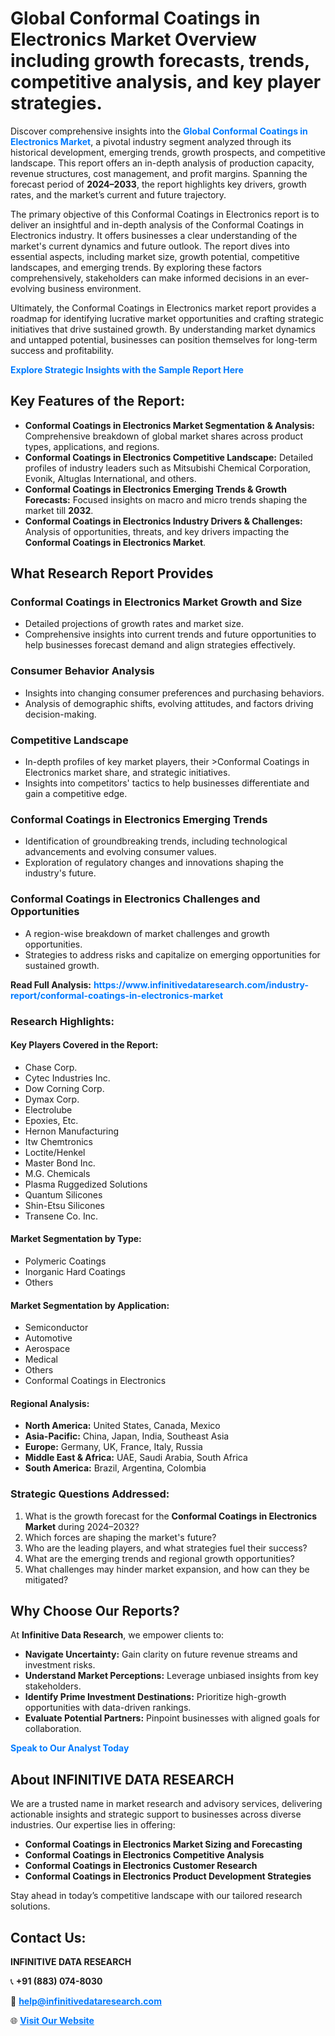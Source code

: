 <h1>Global Conformal Coatings in Electronics Market Overview including growth forecasts, trends, competitive analysis, and key player strategies.</h1>
<p>
Discover comprehensive insights into the 
<a href="https://www.infinitivedataresearch.com/industry-report/conformal-coatings-in-electronics-market" rel="dofollow" style="color: #007BFF; text-decoration: none;"><strong>Global Conformal Coatings in Electronics Market</strong></a>, a pivotal industry segment analyzed through its historical development, emerging trends, growth prospects, and competitive landscape. This report offers an in-depth analysis of production capacity, revenue structures, cost management, and profit margins. Spanning the forecast period of <strong>2024–2033</strong>, the report highlights key drivers, growth rates, and the market’s current and future trajectory.
</p>
<p>
The primary objective of this Conformal Coatings in Electronics report is to deliver an insightful and in-depth analysis of the Conformal Coatings in Electronics industry. It offers businesses a clear understanding of the market's current dynamics and future outlook. The report dives into essential aspects, including market size, growth potential, competitive landscapes, and emerging trends. By exploring these factors comprehensively, stakeholders can make informed decisions in an ever-evolving business environment.
</p>
<p>
Ultimately, the Conformal Coatings in Electronics market report provides a roadmap for identifying lucrative market opportunities and crafting strategic initiatives that drive sustained growth. By understanding market dynamics and untapped potential, businesses can position themselves for long-term success and profitability.
</p>
<p>
<a href="https://www.infinitivedataresearch.com/request-sample/reportId=103963" style="color: #007BFF; text-decoration: none;"><strong>Explore Strategic Insights with the Sample Report Here</strong></a>
</p>

<h2>Key Features of the Report:</h2>
<ul>
<li><strong>Conformal Coatings in Electronics Market Segmentation & Analysis:</strong> Comprehensive breakdown of global market shares across product types, applications, and regions.</li>
<li><strong>Conformal Coatings in Electronics Competitive Landscape:</strong> Detailed profiles of industry leaders such as Mitsubishi Chemical Corporation, Evonik, Altuglas International, and others.</li>
<li><strong>Conformal Coatings in Electronics Emerging Trends & Growth Forecasts:</strong> Focused insights on macro and micro trends shaping the market till <strong>2032</strong>.</li>
<li><strong>Conformal Coatings in Electronics Industry Drivers & Challenges:</strong> Analysis of opportunities, threats, and key drivers impacting the <strong>Conformal Coatings in Electronics Market</strong>.</li>
</ul>

<h2>What Research Report Provides</h2>
<h3>Conformal Coatings in Electronics Market Growth and Size</h3>
<ul>
<li>Detailed projections of growth rates and market size.</li>
<li>Comprehensive insights into current trends and future opportunities to help businesses forecast demand and align strategies effectively.</li>
</ul>

<h3>Consumer Behavior Analysis</h3>
<ul>
<li>Insights into changing consumer preferences and purchasing behaviors.</li>
<li>Analysis of demographic shifts, evolving attitudes, and factors driving decision-making.</li>
</ul>

<h3>Competitive Landscape</h3>
<ul>
<li>In-depth profiles of key market players, their >Conformal Coatings in Electronics market share, and strategic initiatives.</li>
<li>Insights into competitors' tactics to help businesses differentiate and gain a competitive edge.</li>
</ul>

<h3>Conformal Coatings in Electronics Emerging Trends</h3>
<ul>
<li>Identification of groundbreaking trends, including technological advancements and evolving consumer values.</li>
<li>Exploration of regulatory changes and innovations shaping the industry's future.</li>
</ul>

<h3>Conformal Coatings in Electronics Challenges and Opportunities</h3>
<ul>
<li>A region-wise breakdown of market challenges and growth opportunities.</li>
<li>Strategies to address risks and capitalize on emerging opportunities for sustained growth.</li>
</ul>
<p><strong>Read Full Analysis:</strong> <a href="https://www.infinitivedataresearch.com/industry-report/conformal-coatings-in-electronics-market" rel="dofollow" style="color: #007BFF; text-decoration: none;"><strong>https://www.infinitivedataresearch.com/industry-report/conformal-coatings-in-electronics-market</strong></a></p>
<h3>Research Highlights:</h3>
<h4>Key Players Covered in the Report:</h4>
<ul><li>Chase Corp.</li><li>Cytec Industries Inc.</li><li>Dow Corning Corp.</li><li>Dymax Corp.</li><li>Electrolube</li><li>Epoxies, Etc.</li><li>Hernon Manufacturing</li><li>Itw Chemtronics</li><li>Loctite/Henkel</li><li>Master Bond Inc.</li><li>M.G. Chemicals</li><li>Plasma Ruggedized Solutions</li><li>Quantum Silicones</li><li>Shin-Etsu Silicones</li><li>Transene Co. Inc.</li></ul>
<h4>Market Segmentation by Type:</h4>
<ul><li>Polymeric Coatings</li><li>Inorganic Hard Coatings</li><li>Others</li></ul>
<h4>Market Segmentation by Application:</h4>
<ul><li>Semiconductor</li><li>Automotive</li><li>Aerospace</li><li>Medical</li><li>Others</li><li>Conformal Coatings in Electronics</li></ul>

<h4>Regional Analysis:</h4>
<ul>
<li><strong>North America:</strong> United States, Canada, Mexico</li>
<li><strong>Asia-Pacific:</strong> China, Japan, India, Southeast Asia</li>
<li><strong>Europe:</strong> Germany, UK, France, Italy, Russia</li>
<li><strong>Middle East & Africa:</strong> UAE, Saudi Arabia, South Africa</li>
<li><strong>South America:</strong> Brazil, Argentina, Colombia</li>
</ul>

<h3>Strategic Questions Addressed:</h3>
<ol>
<li>What is the growth forecast for the <strong>Conformal Coatings in Electronics Market</strong> during 2024–2032?</li>
<li>Which forces are shaping the market's future?</li>
<li>Who are the leading players, and what strategies fuel their success?</li>
<li>What are the emerging trends and regional growth opportunities?</li>
<li>What challenges may hinder market expansion, and how can they be mitigated?</li>
</ol>

<h2>Why Choose Our Reports?</h2>
<p>At <strong>Infinitive Data Research</strong>, we empower clients to:</p>
<ul>
<li><strong>Navigate Uncertainty:</strong> Gain clarity on future revenue streams and investment risks.</li>
<li><strong>Understand Market Perceptions:</strong> Leverage unbiased insights from key stakeholders.</li>
<li><strong>Identify Prime Investment Destinations:</strong> Prioritize high-growth opportunities with data-driven rankings.</li>
<li><strong>Evaluate Potential Partners:</strong> Pinpoint businesses with aligned goals for collaboration.</li>
</ul>
<p><a href="https://www.infinitivedataresearch.com/industry-report/conformal-coatings-in-electronics-market" rel="dofollow" style="color: #007BFF; text-decoration: none;"><strong>Speak to Our Analyst Today</strong></a></p>

<h2>About INFINITIVE DATA RESEARCH</h2>
<p>We are a trusted name in market research and advisory services, delivering actionable insights and strategic support to businesses across diverse industries. Our expertise lies in offering:</p>
<ul>
<li><strong>Conformal Coatings in Electronics Market Sizing and Forecasting</strong></li>
<li><strong>Conformal Coatings in Electronics Competitive Analysis</strong></li>
<li><strong>Conformal Coatings in Electronics Customer Research</strong></li>
<li><strong>Conformal Coatings in Electronics Product Development Strategies</strong></li>
</ul>
<p>Stay ahead in today’s competitive landscape with our tailored research solutions.</p>

<h2>Contact Us:</h2>
<p><strong>INFINITIVE DATA RESEARCH</strong></p>
<p>📞 <strong>+91 (883) 074-8030</strong></p>
<p>📧 <strong><a href="mailto:help@infinitivedataresearch.com" style="color: #007BFF;">help@infinitivedataresearch.com</a></strong></p>
<p>🌐 <strong><a href="https://www.infinitivedataresearch.com" rel="dofollow" style="color: #007BFF;">Visit Our Website</a></strong></p>